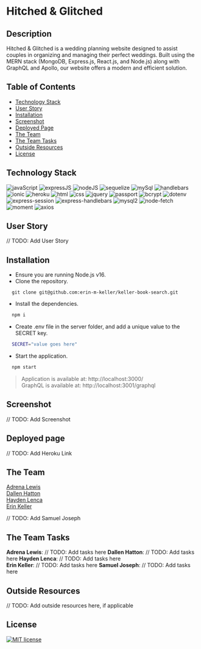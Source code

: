   # Hitched & Glitched
  
  ## Description 
  Hitched & Glitched is a wedding planning website designed to assist couples in organizing and managing their perfect weddings. Built using the MERN stack (MongoDB, Express.js, React.js, and Node.js) along with GraphQL and Apollo, our website offers a modern and efficient solution.
  
  ## Table of Contents
  * [Technology Stack](#technology-stack)
  * [User Story](#user-story)
  * [Installation](#installation)
  * [Screenshot](#screenshot)
  * [Deployed Page](#deployed-page)
  * [The Team](#the-team)
  * [The Team Tasks](#the-team-tasks)
  * [Outside Resources](#outside-resources)
  * [License](#license)

  ## Technology Stack

![javaScript](https://img.shields.io/badge/-JavaScript-61DAFB?color=red&style=flat)
![expressJS](https://img.shields.io/badge/-Express.js-61DAFB?color=orange&style=flat)
![nodeJS](https://img.shields.io/badge/-Node.js-61DAFB?color=yellow&style=flat)
![sequelize](https://img.shields.io/badge/-Sequelize-61DAFB?color=green&style=flat)
![mySql](https://img.shields.io/badge/-MySQL-61DAFB?color=blue&style=flat)
![handlebars](https://img.shields.io/badge/-Handlebars-61DAFB?color=indigo&style=flat)
![ionic](https://img.shields.io/badge/-Ionic-61DAFB?color=violet&style=flat)
![heroku](https://img.shields.io/badge/-Heroku-61DAFB?color=purple&style=flat)
![html](https://img.shields.io/badge/-HTML-61DAFB?color=red&style=flat)
![css](https://img.shields.io/badge/-CSS-61DAFB?color=orange&style=flat)
![jquery](https://img.shields.io/badge/-jQuery-61DAFB?color=yellow&style=flat)
![passport](https://img.shields.io/badge/-Passport-61DAFB?color=green&style=flat)
![bcrypt](https://img.shields.io/badge/-Bcrypt-61DAFB?color=blue&style=flat)
![dotenv](https://img.shields.io/badge/-Dotenv-61DAFB?color=indigo&style=flat)
![express-session](https://img.shields.io/badge/-Express--session-61DAFB?color=violet&style=flat)
![express-handlebars](https://img.shields.io/badge/-Express--handlebars-61DAFB?color=purple&style=flat)
![mysql2](https://img.shields.io/badge/-MySQL2-61DAFB?color=orange&style=flat)
![node-fetch](https://img.shields.io/badge/-Node--fetch-61DAFB?color=yellow&style=flat)
![moment](https://img.shields.io/badge/-Moment-61DAFB?color=green&style=flat)
![axios](https://img.shields.io/badge/-Axios-61DAFB?color=blue&style=flat)

  ## User Story
  
  // TODO: Add User Story
  
  ## Installation 

  * Ensure you are running Node.js v16.  
  * Clone the repository.
  ```
    git clone git@github.com:erin-m-keller/keller-book-search.git
  ```
  * Install the dependencies.
  ```bash
    npm i 
  ```
  * Create .env file in the server folder, and add a unique value to the SECRET key.
  ```bash
    SECRET="value goes here"
  ```
  * Start the application.
  ```md
    npm start
  ```
  > Application is available at: http://localhost:3000/  
  > GraphQL is available at: http://localhost:3001/graphql

  ## Screenshot
  
  // TODO: Add Screenshot
  
  ## Deployed page

  // TODO: Add Heroku Link

  ## The Team

  [Adrena Lewis](https://github.com/x3n0g3n)  
  [Dallen Hatton](https://github.com/Dhatton01)  
  [Hayden Lenca](https://github.com/HaydenLenca)  
  [Erin Keller](https://github.com/erin-m-keller)

  // TODO: Add Samuel Joseph

  ## The Team Tasks 

  **Adrena Lewis**: // TODO: Add tasks here
  **Dallen Hatton**: // TODO: Add tasks here 
  **Hayden Lenca**: // TODO: Add tasks here  
  **Erin Keller**: // TODO: Add tasks here
  **Samuel Joseph**: // TODO: Add tasks here  

  ## Outside Resources

  // TODO: Add outside resources here, if applicable 
  
  ## License 
  [![MIT license](https://img.shields.io/badge/License-MIT-purple.svg)](https://lbesson.mit-license.org/)
